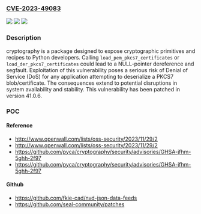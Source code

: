 ### [CVE-2023-49083](https://cve.mitre.org/cgi-bin/cvename.cgi?name=CVE-2023-49083)
![](https://img.shields.io/static/v1?label=Product&message=cryptography&color=blue)
![](https://img.shields.io/static/v1?label=Version&message=%3D%20%3E%3D%203.1%2C%20%3C%2041.0.6%20&color=brighgreen)
![](https://img.shields.io/static/v1?label=Vulnerability&message=CWE-476%3A%20NULL%20Pointer%20Dereference&color=brighgreen)

### Description

cryptography is a package designed to expose cryptographic primitives and recipes to Python developers. Calling `load_pem_pkcs7_certificates` or `load_der_pkcs7_certificates` could lead to a NULL-pointer dereference and segfault. Exploitation of this vulnerability poses a serious risk of Denial of Service (DoS) for any application attempting to deserialize a PKCS7 blob/certificate. The consequences extend to potential disruptions in system availability and stability. This vulnerability has been patched in version 41.0.6.

### POC

#### Reference
- http://www.openwall.com/lists/oss-security/2023/11/29/2
- http://www.openwall.com/lists/oss-security/2023/11/29/2
- https://github.com/pyca/cryptography/security/advisories/GHSA-jfhm-5ghh-2f97
- https://github.com/pyca/cryptography/security/advisories/GHSA-jfhm-5ghh-2f97

#### Github
- https://github.com/fkie-cad/nvd-json-data-feeds
- https://github.com/seal-community/patches

